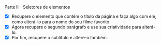 Parte II - Seletores de elementos

- [x] Recupere o elemento que contém o título da página e faça algo com ele, como alterá-lo para o nome do seu filme favorito.
- [x] Agora recupere o segundo parágrafo e use sua criatividade para alterá-lo.
- [x] Por fim, recupere o subtítulo e altere-o também.
